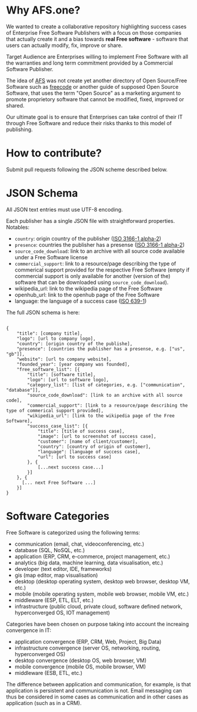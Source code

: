 <h1>Why AFS.one?</h1>
<p>
We wanted to create a collaborative repository highlighting success cases of
Enterprise Free Software Publishers with a focus on those companies that actually
create it and a bias towards <b>real Free software</b> - software that users 
can actually modify, fix, improve or share.
</p>

<p>
Target Audience are Enterprises willing to implement Free Software with all the
warranties and long term commitment provided by a Commercial Software Publisher.
</p>

<p>
The idea of <a href="http://www.afs.one/" title="AFS | Awesome Free Software">AFS</a>
was not create yet another directory of Open Source/Free Software such as
<a href="http://freecode.com/">freecode</a> or another guide of supposed
Open Source Software, that uses the term &quot;Open Source&quot; as a marketing
argument to promote proprietory software that cannot be modified, fixed, improved
or shared.
</p>

<p>
Our ultimate goal is to ensure that Enterprises can take control of their IT
through Free Software and reduce their risks thanks to this model of publishing.
</p>

<h1>How to contribute?</h1>
<p>Submit pull requests following the JSON scheme described below.</p>


<h1>JSON Schema</h1>
<p>All JSON text entries must use UTF-8 encoding.</p>
<p>
Each publisher has a single JSON file with straightforward properties. Notables:
</p>

<ul>
  <li><code>country</code>: origin country of the publisher (<a href="https://en.wikipedia.org/wiki/ISO_3166-1_alpha-2">ISO 3166-1 alpha-2</a>)</li>
  <li><code>presence</code>: countries the publisher has a presense (<a href="https://en.wikipedia.org/wiki/ISO_3166-1_alpha-2">ISO 3166-1 alpha-2</a>)</li>
  <li><code>source_code_download</code>: link to an archive with all source code available under a Free Software license</li>
  <li>
    <code>commercial_support</code>: link to a resource/page describing the type of commerical support provided for the respective Free Software
    (empty if commercial support is only available for another (version of the) software that can be downloaded using <code>source_code_download</code>).  
  </li>
  <li>wikipedia_url: link to the wikipedia page of the Free Software</li>
  <li>openhub_url: link to the openhub page of the Free Software</li>
  <li>language: the language of a success case (<a href="https://en.wikipedia.org/wiki/ISO_639-1">ISO 639-1</a>)</li>
</ul>
<p>
The full JSON schema is here:
</p>
<pre><code>
{
	"title": [company title],
	"logo": [url to company logo],
	"country": [origin country of the publishe],
	"presence": [countries the publisher has a presense, e.g. ["us", "gb"]],
	"website": [url to company website],
	"founded_year": [year company was founded],
	"free_software_list": [{
		"title": [software title],
		"logo": [url to software logo],
		"category_list": [list of categories, e.g. ["communication", "database"]],
		"source_code_download": [link to an archive with all source code],
		"commercial_support": [link to a resource/page describing the type of commerical support provided],
		"wikipedia_url": [link to the wikipedia page of the Free Software],
		"success_case_list": [{
			"title": [title of success case],
			"image": [url to screenshot of success case],
			"customer": [name of client/customer],
			"country": [country of origin of customer],
			"language": [language of success case],
			"url": [url to success case]
		}, {
			[...next success case...]
		}]
	}, {
	  [... next Free Software ...]
	}]
}
</code></pre>


<h1>Software Categories</h1>
<p>
Free Software is categorized using the following terms:
</p>
<ul>
	<li>communication (email, chat, videoconferencing, etc.)</li>
	<li>database (SQL, NoSQL, etc.)</li>
	<li>application (ERP, CRM, e-commerce, project management, etc.)</li>
	<li>analytics (big data, machine learning, data visualisation, etc.)</li>
	<li>developer (text editor, IDE, frameworks)</li>
	<li>gis (map editor, map visualisation)</li>
	<li>desktop (desktop operating system, desktop web browser, desktop VM, etc.)</li>
	<li>mobile (mobile operating system, mobile web browser, mobile VM, etc.)</li>
	<li>middleware (ESP, ETL, ELT, etc.)</li>
	<li>infrastructure (public cloud, private cloud, software defined network, hyperconverged OS, IOT management)</li>
</ul>
<p>
Categories have been chosen on purpose taking into account the increaing convergence in IT:
</p>

<ul>
	<li>application convergence (ERP, CRM, Web, Project, Big Data)</li>
	<li>infrastructure convergence (server OS, networking, routing, hyperconverged OS)</li>
	<li>desktop convergence (desktop OS, web browser, VM)</li>
	<li>mobile convergence (mobile OS, mobile browser, VM)</li>
	<li>middleware (ESB, ETL, etc.)</li>
</ul>

<p>
The difference between application and communication, for example, is that 
application is persistent and communication is not. Email messaging can thus be 
considered in some cases as communication and in other cases as application
(such as in a CRM).
</p>

